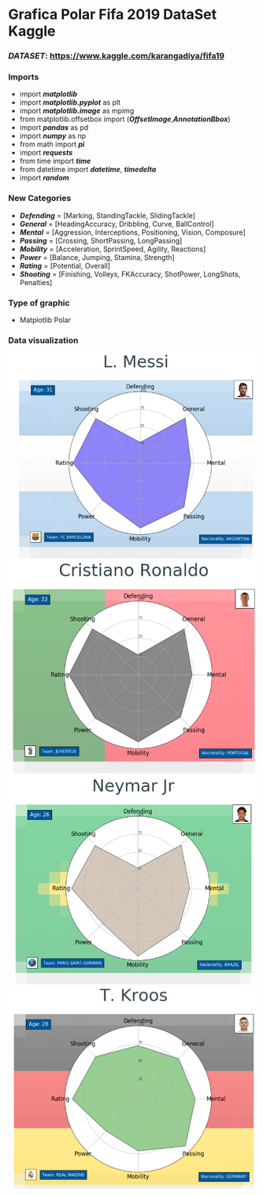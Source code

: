 # Grafica Polar Fifa 2019 DataSet Kaggle

### ***DATASET***: https://www.kaggle.com/karangadiya/fifa19

### Imports

- import ***matplotlib***
- import ***matplotlib.pyplot*** as plt
- import ***matplotlib.image*** as mpimg
- from matplotlib.offsetbox import (***OffsetImage***,***AnnotationBbox***)
- import ***pandas*** as pd
- import ***numpy*** as np
- from math import ***pi***
- import ***requests***
- from time import ***time***
- from datetime import ***datetime***, ***timedelta***
- import ***random***

### New Categories

- ***Defending*** = [Marking, StandingTackle, SlidingTackle]
- ***General*** = [HeadingAccuracy, Dribbling, Curve, BallControl]
- ***Mental*** = [Aggression, Interceptions, Positioning, Vision, Composure]
- ***Passing*** = [Crossing, ShortPassing, LongPassing]
- ***Mobility*** = [Acceleration, SprintSpeed, Agility, Reactions]
- ***Power*** = [Balance, Jumping, Stamina, Strength]
- ***Rating*** = [Potential, Overall]
- ***Shooting*** = [Finishing, Volleys, FKAccuracy, ShotPower, LongShots, Penalties]

### Type of graphic

- Matplotlib Polar

### Data visualization

![Messi](1.png)
![Ronaldo](2.png)
![Neymar](3.png)
![Kroos](4.png)